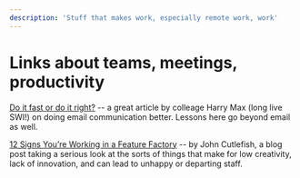 ```yaml
---
description: 'Stuff that makes work, especially remote work, work'
---
```


# Links about teams, meetings, productivity

[Do it fast or do it right?](https://www.linkedin.com/pulse/subject-do-fast-right-harry-max/) -- a great article by colleage Harry Max \(long live SWI!\) on doing email communication better. Lessons here go beyond email as well.

[12 Signs You’re Working in a Feature Factory](https://cutle.fish/blog/12-signs-youre-working-in-a-feature-factory) -- by John Cutlefish, a blog post taking a serious look at the sorts of things that make for low creativity, lack of innovation, and can lead to unhappy or departing staff.

